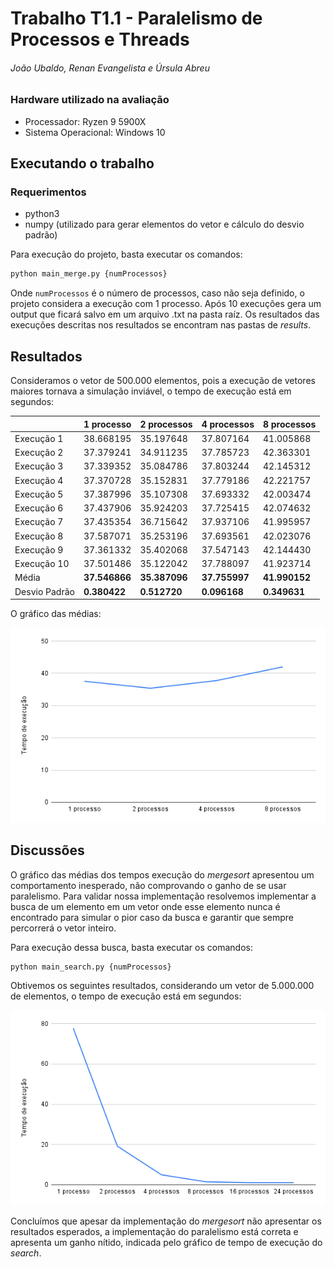 # Trabalho T1.1 - Paralelismo de Processos e Threads

###### João Ubaldo, Renan Evangelista e Úrsula Abreu

### Hardware utilizado na avaliação

- Processador: Ryzen 9 5900X
- Sistema Operacional: Windows 10

## Executando o trabalho

### Requerimentos

- python3
- numpy (utilizado para gerar elementos do vetor e cálculo do desvio padrão)

Para execução do projeto, basta executar os comandos: 

```python
python main_merge.py {numProcessos}
```

Onde ``numProcessos`` é o número de processos, caso não seja definido, o projeto considera a execução com 1 processo. Após 10 execuções gera um output que ficará salvo em um arquivo .txt na pasta raíz. Os resultados das execuções descritas nos resultados se encontram nas pastas de *results*.

## Resultados

Consideramos o vetor de 500.000 elementos, pois a execução de vetores maiores tornava a simulação inviável, o tempo de execução está em segundos:

||1 processo|2 processos|4 processos|8 processos|
|---|---|---|---|---|
|Execução 1|38.668195|35.197648|37.807164|41.005868|
|Execução 2|37.379241|34.911235|37.785723|42.363301|
|Execução 3|37.339352|35.084786|37.803244|42.145312|
|Execução 4|37.370728|35.152831|37.779186|42.221757|
|Execução 5|37.387996|35.107308|37.693332|42.003474|
|Execução 6|37.437906|35.924203|37.725415|42.074632|
|Execução 7|37.435354|36.715642|37.937106|41.995957|
|Execução 8|37.587071|35.253196|37.693561|42.023076|
|Execução 9|37.361332|35.402068|37.547143|42.144430|
|Execução 10|37.501486|35.122042|37.788097|41.923714|
|Média|**37.546866**|**35.387096**|**37.755997**|**41.990152**|
|Desvio Padrão|**0.380422**|**0.512720**|**0.096168**|**0.349631**|

O gráfico das médias:

![](/media/chart1.png)

## Discussões

O gráfico das médias dos tempos execução do *mergesort* apresentou um comportamento inesperado, não comprovando o ganho de se usar paralelismo. Para validar nossa implementação resolvemos implementar a busca de um elemento em um vetor onde esse elemento nunca é encontrado para simular o pior caso da busca e garantir que sempre percorrerá o vetor inteiro.

Para execução dessa busca, basta executar os comandos: 

```python
python main_search.py {numProcessos}
```

Obtivemos os seguintes resultados, considerando um vetor de 5.000.000 de elementos, o tempo de execução está em segundos:

![](/media/chart2.png)

Concluímos que apesar da implementação do *mergesort* não apresentar os resultados esperados, a implementação do paralelismo está correta e apresenta um ganho nítido, indicada pelo gráfico de tempo de execução do *search*.